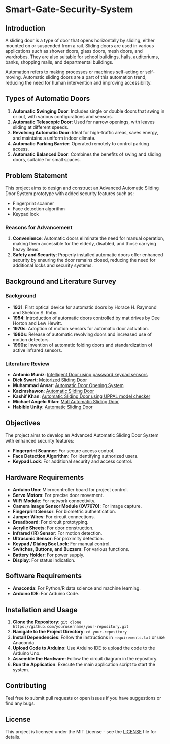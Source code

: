 # Smart-Gate-Security-System

## Introduction

A sliding door is a type of door that opens horizontally by sliding, either mounted on or suspended from a rail. Sliding doors are used in various applications such as shower doors, glass doors, mesh doors, and wardrobes. They are also suitable for school buildings, halls, auditoriums, banks, shopping malls, and departmental buildings.

Automation refers to making processes or machines self-acting or self-moving. Automatic sliding doors are a part of this automation trend, reducing the need for human intervention and improving accessibility.

## Types of Automatic Doors

1. **Automatic Swinging Door**: Includes single or double doors that swing in or out, with various configurations and sensors.
2. **Automatic Telescopic Door**: Used for narrow openings, with leaves sliding at different speeds.
3. **Revolving Automatic Door**: Ideal for high-traffic areas, saves energy, and maintains a uniform indoor climate.
4. **Automatic Parking Barrier**: Operated remotely to control parking access.
5. **Automatic Balanced Door**: Combines the benefits of swing and sliding doors, suitable for small spaces.

## Problem Statement

This project aims to design and construct an Advanced Automatic Sliding Door System prototype with added security features such as:
- Fingerprint scanner
- Face detection algorithm
- Keypad lock

### Reasons for Advancement

1. **Convenience**: Automatic doors eliminate the need for manual operation, making them accessible for the elderly, disabled, and those carrying heavy items.
2. **Safety and Security**: Properly installed automatic doors offer enhanced security by ensuring the door remains closed, reducing the need for additional locks and security systems.

## Background and Literature Survey

### Background

- **1931**: First optical device for automatic doors by Horace H. Raymond and Sheldon S. Roby.
- **1954**: Introduction of automatic doors controlled by mat drives by Dee Horton and Lew Hewitt.
- **1970s**: Adoption of motion sensors for automatic door activation.
- **1980s**: Release of automatic revolving doors and increased use of motion detectors.
- **1990s**: Invention of automatic folding doors and standardization of active infrared sensors.

### Literature Review

- **Antonio Muniz**: [Intelligent Door using password keypad sensors](https://github.com/antunioo/arduino-intelligent-lock-system)
- **Dick Swart**: [Motorized Sliding Door](https://github.com/DickSwart/motorized-sliding-door)
- **Muhammad Ansar**: [Automatic Door Opening System](https://create.arduino.cc/projecthub/embeddedlab786/automatic-door-opening-system-d9ea30)
- **Kazimshawon**: [Automatic Sliding Door](https://github.com/kazimshawon/Automatic-Double-Sliding-Door)
- **Kashif Khan**: [Automatic Sliding Door using UPPAL model checker](https://github.com/kashifkhattak/Auto_Sliding_Doors_System)
- **Michael Angelo Rilan**: [Mall Automatic Sliding Door](https://github.com/michaelrilan/mall_automatic_sliding_door)
- **Habibie Unity**: [Automatic Sliding Door](https://github.com/habibieamrullah/UnityAutomaticSlidingDoor)

## Objectives

The project aims to develop an Advanced Automatic Sliding Door System with enhanced security features:
- **Fingerprint Scanner**: For secure access control.
- **Face Detection Algorithm**: For identifying authorized users.
- **Keypad Lock**: For additional security and access control.

## Hardware Requirements

- **Arduino Uno**: Microcontroller board for project control.
- **Servo Motors**: For precise door movement.
- **WiFi Module**: For network connectivity.
- **Camera Image Sensor Module (OV7670)**: For image capture.
- **Fingerprint Sensor**: For biometric authentication.
- **Jumper Wires**: For circuit connections.
- **Breadboard**: For circuit prototyping.
- **Acrylic Sheets**: For door construction.
- **Infrared (IR) Sensor**: For motion detection.
- **Ultrasonic Sensor**: For proximity detection.
- **Keypad / Dialog Box Lock**: For manual control.
- **Switches, Buttons, and Buzzers**: For various functions.
- **Battery Holder**: For power supply.
- **Display**: For status indication.

## Software Requirements

- **Anaconda**: For Python/R data science and machine learning.
- **Arduino IDE**: For Arduino Code.

## Installation and Usage

1. **Clone the Repository**: `git clone https://github.com/yourusername/your-repository.git`
2. **Navigate to the Project Directory**: `cd your-repository`
3. **Install Dependencies**: Follow the instructions in `requirements.txt` or use Anaconda.
4. **Upload Code to Arduino**: Use Arduino IDE to upload the code to the Arduino Uno.
5. **Assemble the Hardware**: Follow the circuit diagram in the repository.
6. **Run the Application**: Execute the main application script to start the system.

## Contributing

Feel free to submit pull requests or open issues if you have suggestions or find any bugs.

## License

This project is licensed under the MIT License - see the [LICENSE](LICENSE) file for details.

